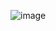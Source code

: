 ![image](https://user-images.githubusercontent.com/17683048/158529029-7a03aded-42cd-4a2d-849a-84a4d3b7324c.png)